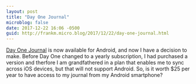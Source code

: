 ```yaml
---
layout: post
title: "Day One Journal"
microblog: false
date: 2017-12-22 16:06 -0500
guid: http://frankm.micro.blog/2017/12/22/day-one-journal.html
---
```

[Day One Journal](https://dayoneapp.com/) is now available for Android, and now I have a decision to make. Before Day One changed to a yearly subscription, I had purchased a version and therfore I am grandfathered in a plan that enables me to sync across iOS devices, but that will not support Android. So, is it worth $25 per year to have access to my journal from my Android smartphone? 

